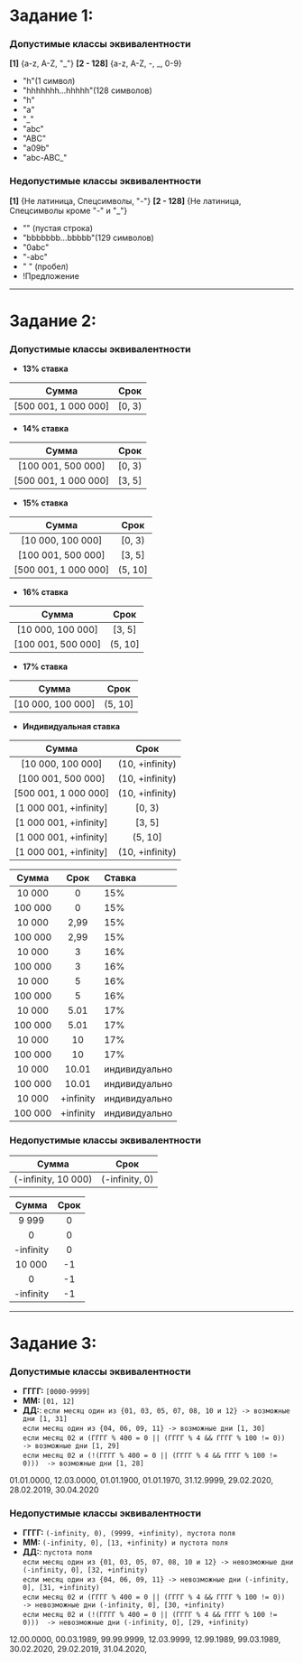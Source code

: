 # Задание 1: 

### Допустимые классы эквивалентности
**[1]** {a-z, A-Z, "_"} **[2 - 128]** {a-z, A-Z, -, _, 0-9}

- "h"(1 символ)
- "hhhhhhh...hhhhh"(128 символов)
- "h"
- "a"
- "_"
- "abc"
- "ABC"
- "a09b"
- "abc-ABC_"

### Недопустимые классы эквивалентности
**[1]** {Не латиница, Спецсимволы, "-"} **[2 - 128]** {Не латиница, Спецсимволы кроме "-" и "_"}

- "" (пустая строка)
- "bbbbbbb...bbbbb"(129 символов)
- "0abc"
- "-abc"
- " " (пробел)
- !Предложение

---

# Задание 2: 

### Допустимые классы эквивалентности

- **13% ставка**

Сумма|Срок
:---:|:---:
[500 001, 1 000 000]|[0, 3)

- **14% ставка**

Сумма|Срок
:---:|:---:
[100 001, 500 000]|[0, 3)
[500 001, 1 000 000]|[3, 5]

- **15% ставка**

Сумма|Срок
:---:|:---:
[10 000, 100 000]|[0, 3)
[100 001, 500 000]|[3, 5]
[500 001, 1 000 000]|(5, 10]

- **16% ставка**

Сумма|Срок
:---:|:---:
[10 000, 100 000]|[3, 5]
[100 001, 500 000]|(5, 10]

- **17% ставка**

Сумма|Срок
:---:|:---:
[10 000, 100 000]|(5, 10]

- **Индивидуальная ставка**

Сумма|Срок
:---:|:---:
[10 000, 100 000]|(10, +infinity)
[100 001, 500 000]|(10, +infinity)
[500 001, 1 000 000]|(10, +infinity)
[1 000 001, +infinity]|[0, 3)
[1 000 001, +infinity]|[3, 5]
[1 000 001, +infinity]|(5, 10]
[1 000 001, +infinity]|(10, +infinity)

Сумма|Срок|Ставка
:---:|:---:|:---
10 000|0|15%
100 000|0|15%
10 000|2,99|15%
100 000|2,99|15%
10 000|3|16%
100 000|3|16%
10 000|5|16%
100 000|5|16%
10 000|5.01|17%
100 000|5.01|17%
10 000|10|17%
100 000|10|17%
10 000|10.01|индивидуально
100 000|10.01|индивидуально
10 000|+infinity|индивидуально
100 000|+infinity|индивидуально

### Недопустимые классы эквивалентности
Сумма|Срок
:---:|:---:
(-infinity, 10 000)|(-infinity, 0)

Сумма|Срок
:---:|:---:
9 999|0
0|0
-infinity|0
10 000|-1
0|-1
-infinity|-1

---

# Задание 3: 

### Допустимые классы эквивалентности
- **ГГГГ:** `[0000-9999]`
- **ММ:** `[01, 12]`
- **ДД:**: `если месяц один из {01, 03, 05, 07, 08, 10 и 12} -> возможные дни [1, 31]` <br/>
           `если месяц один из {04, 06, 09, 11} -> возможные дни [1, 30]` <br/>
           `если месяц 02 и (ГГГГ % 400 = 0 || (ГГГГ % 4 && ГГГГ % 100 != 0))  -> возможные дни [1, 29]` <br/>
           `если месяц 02 и (!(ГГГГ % 400 = 0 || (ГГГГ % 4 && ГГГГ % 100 != 0)))  -> возможные дни [1, 28]` <br/>

01.01.0000, 12.03.0000, 01.01.1900, 01.01.1970, 31.12.9999, 29.02.2020, 28.02.2019, 30.04.2020

### Недопустимые классы эквивалентности
- **ГГГГ:** `(-infinity, 0), (9999, +infinity), пустота поля`
- **ММ:** `(-infinity, 0], [13, +infinity) и пустота поля`
- **ДД:**:  `пустота поля` <br/>
            `если месяц один из {01, 03, 05, 07, 08, 10 и 12} -> невозможные дни (-infinity, 0], [32, +infinity)` <br/>
            `если месяц один из {04, 06, 09, 11} -> невозможные дни (-infinity, 0], [31, +infinity)` <br/>
            `если месяц 02 и (ГГГГ % 400 = 0 || (ГГГГ % 4 && ГГГГ % 100 != 0))  -> невозможные дни (-infinity, 0], [30, +infinity)` <br/>
            `если месяц 02 и (!(ГГГГ % 400 = 0 || (ГГГГ % 4 && ГГГГ % 100 != 0)))  -> невозможные дни (-infinity, 0], [29, +infinity)` <br/>

12.00.0000, 00.03.1989, 99.99.9999, 12.03.9999, 12.99.1989, 99.03.1989, 30.02.2020, 29.02.2019, 31.04.2020,  